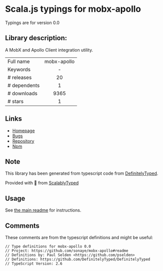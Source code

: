 
# Scala.js typings for mobx-apollo

Typings are for version 0.0

## Library description:
A MobX and Apollo Client integration utility.

|                    |                 |
| ------------------ | :-------------: |
| Full name          | mobx-apollo |
| Keywords           | - |
| # releases         | 20 |
| # dependents       | 1 |
| # downloads        | 9365 |
| # stars            | 1 |

## Links
- [Homepage](https://github.com/sonaye/mobx-apollo#readme)
- [Bugs](https://github.com/sonaye/mobx-apollo/issues)
- [Repository](https://github.com/sonaye/mobx-apollo)
- [Npm](https://www.npmjs.com/package/mobx-apollo)
    


## Note
This library has been generated from typescript code from [DefinitelyTyped](https://definitelytyped.org).

Provided with :purple_heart: from [ScalablyTyped](https://github.com/oyvindberg/ScalablyTyped)

## Usage
See [the main readme](../../readme.md) for instructions.

## Comments

These comments are from the typescript definitions and might be useful:
```
// Type definitions for mobx-apollo 0.0
// Project: https://github.com/sonaye/mobx-apollo#readme
// Definitions by: Paul Selden <https://github.com/pselden>
// Definitions: https://github.com/DefinitelyTyped/DefinitelyTyped
// TypeScript Version: 2.6

```

